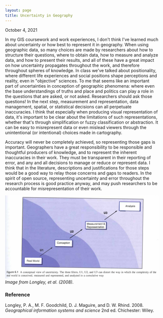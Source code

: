 ```yaml
---
layout: page
title: Uncertainty in Geography
---
```

October 4, 2021

In my GIS coursework and work experiences, I don't think I've learned much about uncertainty or how best to represent it in geography.
When using geographic data, so many choices are made by researchers about how to structure their questions, where to obtain data, how to measure and
analyze data, and how to present their results, and all of these have a great impact on how uncertainty propagates throughout the work, and therefore
throughout spheres of knowledge. In class we've talked about positionality, where different life experiences and social positions shape perceptions and reality, even in "objective" sciences. To me that seems like an important part of uncertainties in conception of geographic phenomena: where even the base understandings of
truths and place and politics can play a role in the questions that are asked, or not asked. Researchers should ask those questions! In the next step, measurement and representation, data management, spatial, or statistical decisions can all perpetuate inaccuracies. I think that especially when producing visual representation
of data, it's important to be clear about the limitations of such representations, whether that's through simplification or fuzzy classification or
abstraction. It can be easy to misrepresent data or even mislead viewers through the unintentional (or intentional) choices made in cartography.

Accuracy will never be completely achieved, so representing those gaps is important. Geographers have a great responsibility to be responsible and
thoughtful producers of knowledge, and to represent the inherent inaccuracies in their work. They must be transparent in their reporting of error,
and any and all decisions to manage or reduce or represent data. I think that in the literature, descriptions and justifications for those steps
would be a good way to relay those concerns and gaps to readers. In the spirit of open source, representing uncertainty and error throughout the
research process is good practice anyway, and may push researchers to be accountable for misrepresentation of their work.

![Conceptual view of uncertainty](/assets/uncertainty.png)
*Image from Longley, et al. (2008).*

### Reference

Longley, P. A., M. F. Goodchild, D. J. Maguire, and D. W. Rhind. 2008. *Geographical information systems and science* 2nd ed. Chichester: Wiley.
